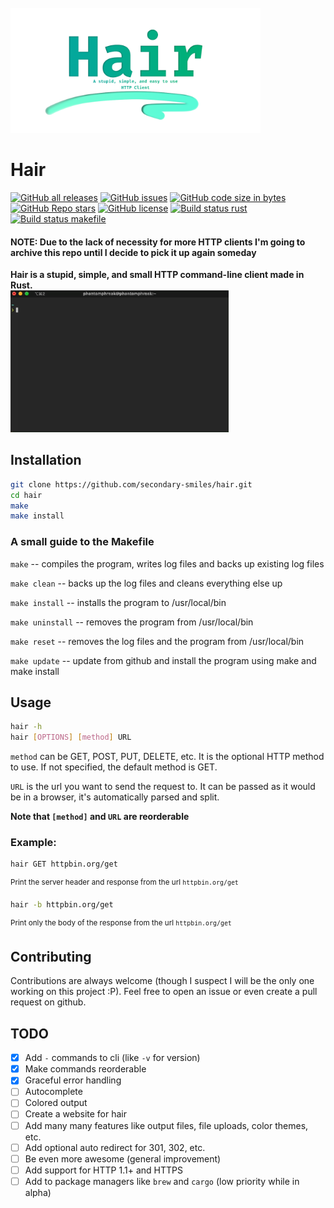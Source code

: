 <br/>
    <img alt="Hair Banner" height="200" src="https://raw.githubusercontent.com/secondary-smiles/hair/master/social/Hair-Banner.png" />
</br>

# Hair

<!-- SHIELDS BEGIN -->

[![GitHub all releases](https://img.shields.io/github/downloads/secondary-smiles/hair/total?logo=GitHub)](https://github.com/secondary-smiles/hair/releases)
[![GitHub issues](https://img.shields.io/github/issues/secondary-smiles/hair?logo=GitHub)](https://github.com/secondary-smiles/hair/issues)
[![GitHub code size in bytes](https://img.shields.io/github/languages/code-size/secondary-smiles/hair)](https://github.com/secondary-smiles/hair)
[![GitHub Repo stars](https://img.shields.io/github/stars/secondary-smiles/hair?color=yellow&logo=GitHub)](https://github.com/secondary-smiles/hair/stargazers)
[![GitHub license](https://img.shields.io/github/license/secondary-smiles/hair)](https://github.com/secondary-smiles/hair/blob/master/LICENSE.txt)
[![Build status rust](https://github.com/secondary-smiles/hair/actions/workflows/rust.yml/badge.svg)](https://github.com/secondary-smiles/hair/actions/workflows/rust.yml)
[![Build status makefile](https://github.com/secondary-smiles/hair/actions/workflows/makefile.yml/badge.svg)](https://github.com/secondary-smiles/hair/actions/workflows/makefile.yml)

<!-- SHIELDS END -->

#### NOTE: Due to the lack of necessity for more HTTP clients I'm going to archive this repo until I decide to pick it up again someday

**Hair is a stupid, simple, and small HTTP command-line client made in Rust.**
<br>
    <img alt="Hair Demo" width="349" src="https://raw.githubusercontent.com/secondary-smiles/hair/master/social/Hair-Demo.gif" />
</br>
## Installation

```bash
git clone https://github.com/secondary-smiles/hair.git
cd hair
make
make install
```

### A small guide to the Makefile

`make` -- compiles the program, writes log files and backs up existing log files

`make clean` -- backs up the log files and cleans everything else up

`make install` -- installs the program to /usr/local/bin

`make uninstall` -- removes the program from /usr/local/bin

`make reset` -- removes the log files and the program from /usr/local/bin

`make update` -- update from github and install the program using make and make install

## Usage

```bash
hair -h
hair [OPTIONS] [method] URL
```

`method` can be GET, POST, PUT, DELETE, etc. It is the optional HTTP method to use. If not specified, the default method is GET.

`URL` is the url you want to send the request to. It can be passed as it would be in a browser, it's automatically parsed and split.

**Note that `[method]` and `URL` are reorderable**

### Example:

```bash
hair GET httpbin.org/get
```
<sup>Print the server header and response from the url `httpbin.org/get`</sup>

```bash
hair -b httpbin.org/get
```
<sup>Print only the body of the response from the url `httpbin.org/get`</sup>

## Contributing
Contributions are always welcome (though I suspect I will be the only one working on this project :P). Feel free to open an issue or even create a pull request on github.

## TODO

- [x] Add `-` commands to cli (like `-v` for version)
- [x] Make commands reorderable
- [x] Graceful error handling
- [ ] Autocomplete
- [ ] Colored output
- [ ] Create a website for hair
- [ ] Add many many features like output files, file uploads, color themes, etc.
- [ ] Add optional auto redirect for 301, 302, etc.
- [ ] Be even more awesome (general improvement)
- [ ] Add support for HTTP 1.1+ and HTTPS
- [ ] Add to package managers like `brew` and `cargo` (low priority while in alpha)
